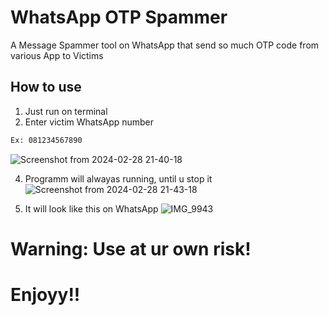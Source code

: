 # WhatsApp OTP Spammer

A Message Spammer tool on WhatsApp that send so much OTP code from various App to Victims

## How to use

1) Just run on terminal
2) Enter victim WhatsApp number

```bash
Ex: 081234567890
```

![Screenshot from 2024-02-28 21-40-18](https://github.com/mdprana/WhatsApp-OTP-Spammer/assets/95018619/af1b9a37-fad1-4471-a0ee-8cbd0d7327c6)

4) Programm will alwayas running, until u stop it
![Screenshot from 2024-02-28 21-43-18](https://github.com/mdprana/WhatsApp-OTP-Spammer/assets/95018619/bb08c2b5-58f7-416b-9fb2-e88439c1ed51)

5) It will look like this on WhatsApp
![IMG_9943](https://github.com/mdprana/WhatsApp-OTP-Spammer/assets/95018619/d063e576-1a1b-474c-b05c-0dddbd1ac397)


# Warning: Use at ur own risk!

# Enjoyy!!
